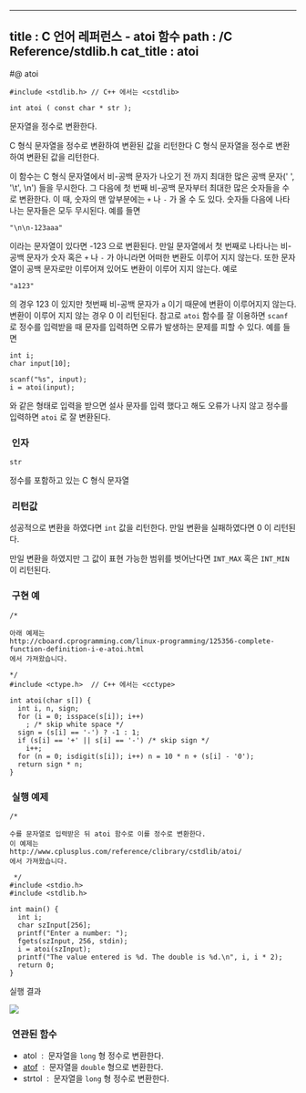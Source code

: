 ----------------
title : C 언어 레퍼런스 - atoi 함수
path : /C Reference/stdlib.h
cat_title :  atoi
--------------


#@ atoi

```info
#include <stdlib.h> // C++ 에서는 <cstdlib>

int atoi ( const char * str );
```


문자열을 정수로 변환한다.

C 형식 문자열을 정수로 변환하여 변환된 값을 리턴한다 C 형식 문자열을 정수로 변환하여 변환된 값을 리턴한다.

이 함수는 C 형식 문자열에서 비-공백 문자가 나오기 전 까지 최대한 많은 공백 문자(' ', '\t', \n') 들을 무시한다. 그 다음에 첫 번째 비-공백 문자부터 최대한 많은 숫자들을 수로 변환한다. 이 때, 숫자의 맨 앞부분에는 `+` 나 `-` 가 올 수 도 있다. 숫자들 다음에 나타나는 문자들은 모두 무시된다. 예를 들면

```cpp-formatted
"\n\n-123aaa"
```

이라는 문자열이 있다면 -123 으로 변환된다.
만일 문자열에서 첫 번째로 나타나는 비-공백 문자가 숫자 혹은 `+` 나 `-` 가 아니라면 어떠한 변환도 이루어 지지 않는다. 또한 문자열이 공백 문자로만 이루어져 있어도 변환이 이루어 지지 않는다. 예로

```cpp-formatted
"a123"
```

의 경우 123 이 있지만 첫번째 비-공백 문자가 `a` 이기 때문에 변환이 이루어지지 않는다. 변환이 이루어 지지 않는 경우 0 이 리턴된다. 참고로 `atoi` 함수를 잘 이용하면 `scanf` 로 정수를 입력받을 때 문자를 입력하면 오류가 발생하는 문제를 피할 수 있다. 예를 들면

```cpp-formatted
int i;
char input[10];

scanf("%s", input);
i = atoi(input);
```


와 같은 형태로 입력을 받으면 설사 문자를 입력 했다고 해도 오류가 나지 않고 정수를 입력하면 `atoi` 로 잘 변환된다.



###  인자




`str`

정수를 포함하고 있는 C 형식 문자열




###  리턴값




성공적으로 변환을 하였다면 `int` 값을 리턴한다.
만일 변환을 실패하였다면 0 이 리턴된다.

만일 변환을 하였지만 그 값이 표현 가능한 범위를 벗어난다면 `INT_MAX` 혹은 `INT_MIN` 이 리턴된다.



###  구현 예


```cpp-formatted
/*

아래 예제는
http://cboard.cprogramming.com/linux-programming/125356-complete-function-definition-i-e-atoi.html
에서 가져왔습니다.

*/
#include <ctype.h>  // C++ 에서는 <cctype>

int atoi(char s[]) {
  int i, n, sign;
  for (i = 0; isspace(s[i]); i++)
    ; /* skip white space */
  sign = (s[i] == '-') ? -1 : 1;
  if (s[i] == '+' || s[i] == '-') /* skip sign */
    i++;
  for (n = 0; isdigit(s[i]); i++) n = 10 * n + (s[i] - '0');
  return sign * n;
}
```





###  실행 예제




```cpp-formatted
/*

수를 문자열로 입력받은 뒤 atoi 함수로 이를 정수로 변환한다.
이 예제는
http://www.cplusplus.com/reference/clibrary/cstdlib/atoi/
에서 가져왔습니다.

 */
#include <stdio.h>
#include <stdlib.h>

int main() {
  int i;
  char szInput[256];
  printf("Enter a number: ");
  fgets(szInput, 256, stdin);
  i = atoi(szInput);
  printf("The value entered is %d. The double is %d.\n", i, i * 2);
  return 0;
}
```

실행 결과


![](http://img1.daumcdn.net/thumb/R1920x0/?fname=http%3A%2F%2Fcfile1.uf.tistory.com%2Fimage%2F196A4A444D40CB2D281113)





###  연관된 함수


* atol  :  문자열을 `long` 형 정수로 변환한다.
*  [atof](http://itguru.tistory.com/124)  :  문자열을 `double` 형으로 변환한다.
* strtol  :  문자열을 `long` 형 정수로 변환한다.